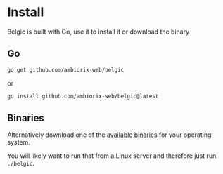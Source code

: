 # Install

Belgic is built with Go, use it to install it or
download the binary

## Go

```bash
go get github.com/ambiorix-web/belgic
```

or

``` bash
go install github.com/ambiorix-web/belgic@latest
```

## Binaries

Alternatively download one of the 
[available binaries](https://github.com/ambiorix-web/belgic/tree/master/bin)
for your operating system.

You will likely want to run that from a Linux server and therefore
just run `./belgic`.

